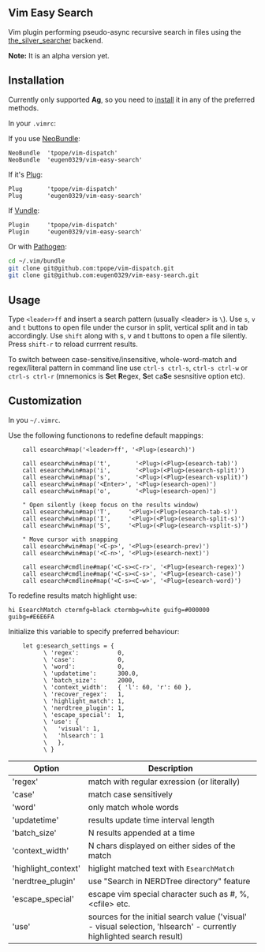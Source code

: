 ## Vim Easy Search

Vim plugin performing pseudo-async recursive search in files using the
[the_silver_searcher](https://github.com/ggreer/the_silver_searcher#readme) backend.

**Note:** It is an alpha version yet.


## Installation
Currently only supported **Ag**, so you need to
[install](https://github.com/ggreer/the_silver_searcher#installing)
it in any of the preferred methods.

In your `.vimrc`:

If you use [NeoBundle](https://github.com/Shougo/neobundle.vim#readme):
```vim
NeoBundle  'tpope/vim-dispatch'
NeoBundle  'eugen0329/vim-easy-search'
```

If it's [Plug](https://github.com/junegunn/vim-plug#readme):

```vim
Plug       'tpope/vim-dispatch'
Plug       'eugen0329/vim-easy-search'
```

If [Vundle](https://github.com/junegunn/vim-plug#readme):

```vim
Plugin     'tpope/vim-dispatch'
Plugin     'eugen0329/vim-easy-search'
```

Or with [Pathogen](https://github.com/tpope/vim-pathogen#readme):

```bash
cd ~/.vim/bundle
git clone git@github.com:tpope/vim-dispatch.git
git clone git@github.com:eugen0329/vim-easy-search.git
```

## Usage

Type `<leader>ff` and insert a search pattern (usually \<leader\> is `\`). Use `s`, `v` and `t` 
buttons to open file under the cursor in split, vertical split and in tab accordingly. Use `shift`
along with s, v and t buttons to open a file silently. Press `shift-r` to reload
currrent results.

To switch between case-sensitive/insensitive, whole-word-match and regex/literal pattern in command
line use `ctrl-s ctrl-s`, `ctrl-s ctrl-w` or `ctrl-s ctrl-r` (mnemonics is **S**et **R**egex,
**S**et ca**S**e sesnsitive option etc).

## Customization

In you `~/.vimrc`.

Use the following functionons to redefine default mappings:

```vim
    call esearch#map('<leader>ff', '<Plug>(esearch)')

    call esearch#win#map('t',       '<Plug>(<Plug>(esearch-tab)')
    call esearch#win#map('i',       '<Plug>(<Plug>(esearch-split)')
    call esearch#win#map('s',       '<Plug>(<Plug>(esearch-vsplit)')
    call esearch#win#map('<Enter>', '<Plug>(esearch-open)')
    call esearch#win#map('o',       '<Plug>(esearch-open)')

    " Open silently (keep focus on the results window)
    call esearch#win#map('T',     '<Plug>(<Plug>(esearch-tab-s)')
    call esearch#win#map('I',     '<Plug>(<Plug>(esearch-split-s)')
    call esearch#win#map('S',     '<Plug>(<Plug>(esearch-vsplit-s)')

    " Move cursor with snapping
    call esearch#win#map('<C-p>', '<Plug>(esearch-prev)')
    call esearch#win#map('<C-n>', '<Plug>(esearch-next)')

    call esearch#cmdline#map('<C-s><C-r>', '<Plug>(esearch-regex)')
    call esearch#cmdline#map('<C-s><C-s>', '<Plug>(esearch-case)')
    call esearch#cmdline#map('<C-s><C-w>', '<Plug>(esearch-word)')
```

To redefine results match highlight use:

```vim
hi EsearchMatch ctermfg=black ctermbg=white guifg=#000000 guibg=#E6E6FA
```

Initialize this variable to specify preferred behaviour:

```vim
    let g:esearch_settings = {
          \ 'regex':           0,
          \ 'case':            0,
          \ 'word':            0,
          \ 'updatetime':      300.0,
          \ 'batch_size':      2000,
          \ 'context_width':   { 'l': 60, 'r': 60 },
          \ 'recover_regex':   1,
          \ 'highlight_match': 1,
          \ 'nerdtree_plugin': 1,
          \ 'escape_special':  1,
          \ 'use': { 
          \   'visual': 1,
          \   'hlsearch': 1
          \   },
          \ }
```

| Option              |     Description                                               |
|---------------------|---------------------------------------------------------------|
| 'regex'             | match with regular exression (or literally)                   |
| 'case'              | match case sensitively                                        |
| 'word'              | only match whole words                                        |
| 'updatetime'        | results update time interval length                           |
| 'batch_size'        | N results appended at a time                                  |
| 'context_width'     | N chars displayed on either sides of the match                |
| 'highlight_context' | higlight matched text with `EsearchMatch`                     |
| 'nerdtree_plugin'   | use "Search in NERDTree directory" feature                    |
| 'escape_special'    | escape vim special character such as #, %, \<cfile\> etc.  |
| 'use'               | sources for the initial search value ('visual' - visual selection, 'hlsearch' - currently highlighted search result)  |
